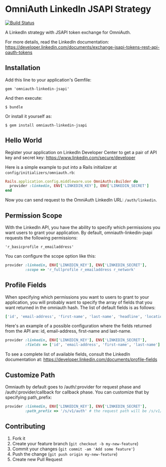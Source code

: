 # OmniAuth LinkedIn JSAPI Strategy

[![Build Status](https://travis-ci.org/strikingly/omniauth-linkedin-jsapi.png?branch=master)](https://travis-ci.org/strikingly/omniauth-linkedin-jsapi)

A LinkedIn strategy with JSAPI token exchange for OmniAuth.

For more details, read the LinkedIn documentation: https://developer.linkedin.com/documents/exchange-jsapi-tokens-rest-api-oauth-tokens

## Installation

Add this line to your application's Gemfile:

    gem 'omniauth-linkedin-jsapi'

And then execute:

    $ bundle

Or install it yourself as:

    $ gem install omniauth-linkedin-jsapi

## Hello World

Register your application on LinkedIn Developer Center to get a pair of API key and secret key: https://www.linkedin.com/secure/developer

Here is a simple example to put into a Rails initializer at `config/initializers/omniauth.rb`:

```ruby
Rails.application.config.middleware.use OmniAuth::Builder do
  provider :linkedin, ENV['LINKEDIN_KEY'], ENV['LINKEDIN_SECRET']
end
```

Now you can send request to the OmniAuth LinkedIn URL: `/auth/linkedin`.

## Permission Scope

With the LinkedIn API, you have the ability to specify which permissions you want users to grant your application. By default, omniauth-linkedin-jsapi requests the following permissions:

    'r_basicprofile r_emailaddress'

You can configure the scope option like this:

```ruby
provider :linkedin, ENV['LINKEDIN_KEY'], ENV['LINKEDIN_SECRET'], 
         :scope => 'r_fullprofile r_emailaddress r_network'
```

## Profile Fields

When specifying which permissions you want to users to grant to your application, you will probably want to specify the array of fields that you want returned in the omniauth hash. The list of default fields is as follows:

```ruby
['id', 'email-address', 'first-name', 'last-name', 'headline', 'location', 'industry', 'picture-url', 'public-profile-url']
```

Here's an example of a possible configuration where the fields returned from the API are: id, email-address, first-name and last-name.

```ruby
provider :linkedin, ENV['LINKEDIN_KEY'], ENV['LINKEDIN_SECRET'], 
         :fields => ['id', 'email-address', 'first-name', 'last-name']
```

To see a complete list of available fields, consult the LinkedIn documentation at: https://developer.linkedin.com/documents/profile-fields

## Customize Path

Omniauth by default goes to /auth/:provider for request phase and /auth/:provider/callback for callback phase. You can customize that by specifying path_prefix:

```ruby
provider :linkedin, ENV['LINKEDIN_KEY'], ENV['LINKEDIN_SECRET'], 
         :path_prefix => '/s/v1/auth' # the request path will be /s/v1/auth/:provider and callback /s/v1/auth/:provider/callback
```

## Contributing

1. Fork it
2. Create your feature branch (`git checkout -b my-new-feature`)
3. Commit your changes (`git commit -am 'Add some feature'`)
4. Push the change (`git push origin my-new-feature`)
5. Create new Pull Request
